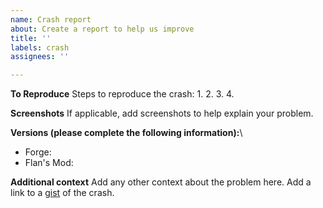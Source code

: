 ```yaml
---
name: Crash report
about: Create a report to help us improve
title: ''
labels: crash
assignees: ''

---
```


**To Reproduce**
Steps to reproduce the crash:
1. 
2. 
3. 
4. 

**Screenshots**
If applicable, add screenshots to help explain your problem.

**Versions (please complete the following information):**\
 - Forge: 
 - Flan's Mod: 

**Additional context**
Add any other context about the problem here.
Add a link to a [gist](https://gist.github.com/) of the crash.
